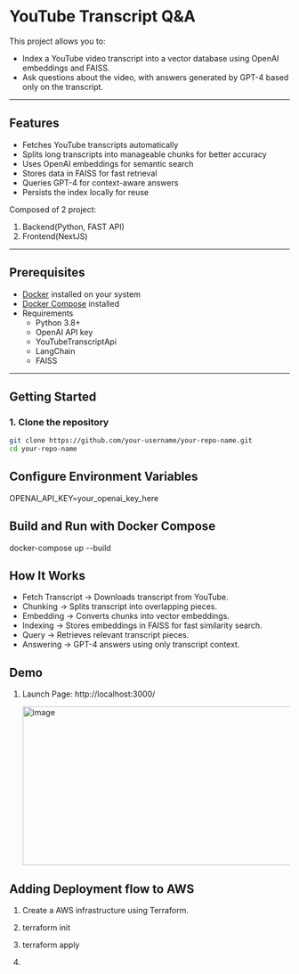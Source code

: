 # YouTube Transcript Q&A

This project allows you to:
* Index a YouTube video transcript into a vector database using OpenAI embeddings and FAISS.
* Ask questions about the video, with answers generated by GPT-4 based only on the transcript.
  
---

## Features
- Fetches YouTube transcripts automatically
- Splits long transcripts into manageable chunks for better accuracy
- Uses OpenAI embeddings for semantic search
- Stores data in FAISS for fast retrieval
- Queries GPT-4 for context-aware answers
- Persists the index locally for reuse

Composed of 2 project:

1. Backend(Python, FAST API)
2. Frontend(NextJS)

---
## Prerequisites
- [Docker](https://www.docker.com/get-started) installed on your system  
- [Docker Compose](https://docs.docker.com/compose/) installed
- Requirements
    * Python 3.8+
    * OpenAI API key
    * YouTubeTranscriptApi
    * LangChain
    * FAISS

---

## Getting Started

### 1. Clone the repository
```bash
git clone https://github.com/your-username/your-repo-name.git
cd your-repo-name
```

## Configure Environment Variables
OPENAI_API_KEY=your_openai_key_here

## Build and Run with Docker Compose
docker-compose up --build

## How It Works

* Fetch Transcript → Downloads transcript from YouTube.
* Chunking → Splits transcript into overlapping pieces.
* Embedding → Converts chunks into vector embeddings.
* Indexing → Stores embeddings in FAISS for fast similarity search.
* Query → Retrieves relevant transcript pieces.
* Answering → GPT-4 answers using only transcript context.


## Demo
1. Launch Page: http://localhost:3000/
   
   <img width="593" height="285" alt="image" src="https://github.com/user-attachments/assets/c71270cc-ed70-4147-b0ef-960533a81e38" />

## Adding Deployment flow to AWS
1. Create a AWS infrastructure using Terraform.
2. terraform init
3. terraform apply

4.  
